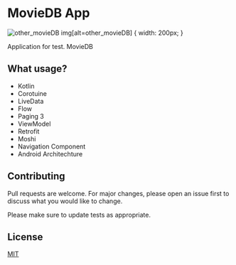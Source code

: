 # MovieDB App

![other_movieDB](https://user-images.githubusercontent.com/58209188/193776254-306736ed-099e-4cab-9084-06abff44dbb4.svg)
img[alt=other_movieDB] { width: 200px; }


Application for test. MovieDB

## What usage?

- Kotlin
- Corotuine
- LiveData
- Flow
- Paging 3
- ViewModel
- Retrofit
- Moshi
- Navigation Component
- Android Architechture



## Contributing
Pull requests are welcome. For major changes, please open an issue first to discuss what you would like to change.

Please make sure to update tests as appropriate.

## License
[MIT](https://choosealicense.com/licenses/mit/)
